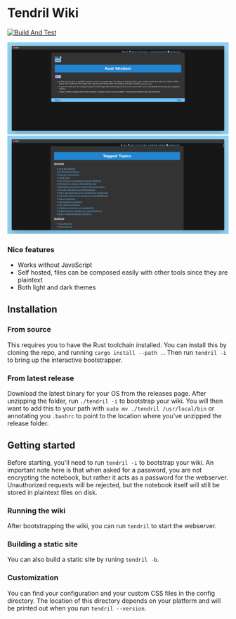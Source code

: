 # Tendril Wiki

[![Build And Test](https://github.com/jamestthompson3/platform/actions/workflows/rust.yml/badge.svg)](https://github.com/jamestthompson3/platform/actions/workflows/rust.yml)

![Tag Page](assets/screenshot1.png)
![Note](assets/screenshot2.png)

### Nice features
- Works without JavaScript
- Self hosted, files can be composed easily with other tools since they are plaintext
- Both light and dark themes

## Installation

### From source

This requires you to have the Rust toolchain installed. You can install this by cloning the repo, and running `cargo install --path .`. Then run `tendril -i` to bring up the interactive bootstrapper.

### From latest release

Download the latest binary for your OS from the releases page. After unzipping the folder, run `./tendril -i` to bootstrap your wiki. You will then want to add this to your path with `sudo mv ./tendril /usr/local/bin` or annotating you `.bashrc` to point to the location where you've unzipped the release folder.

## Getting started

Before starting, you'll need to run `tendril -i` to bootstrap your wiki. An important note here is that when asked for a password, you are not encrypting the notebook, but rather it acts as a password for the webserver. Unauthorized requests will be rejected, but the notebook itself will still be stored in plaintext files on disk.

### Running the wiki

After bootstrapping the wiki, you can run `tendril` to start the webserver.

### Building a static site

You can also build a static site by runing `tendril -b`.


### Customization

You can find your configuration and your custom CSS files in the config directory. The location of this directory depends on your platform and will be printed out when you run `tendril --version`.
